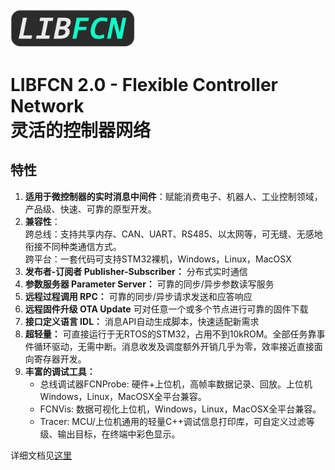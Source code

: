 <img src="docs/img/libfcn.png" width="200" />  

# LIBFCN 2.0 - Flexible Controller Network<br>灵活的控制器网络 

## 特性  
1. **适用于微控制器的实时消息中间件**：赋能消费电子、机器人、工业控制领域，产品级、快速、可靠的原型开发。<br>
2. **兼容性**：<br>
    跨总线：支持共享内存、CAN、UART、RS485、以太网等，可无缝、无感地衔接不同种类通信方式。<br>
    跨平台：一套代码可支持STM32裸机，Windows，Linux，MacOSX
3. **发布者-订阅者 Publisher-Subscriber：** 分布式实时通信
4. **参数服务器 Parameter Server：** 可靠的同步/异步参数读写服务
5. **远程过程调用 RPC：** 可靠的同步/异步请求发送和应答响应
6. **远程固件升级 OTA Update** 可对任意一个或多个节点进行可靠的固件下载
7. **接口定义语言 IDL：** 消息API自动生成脚本，快速适配新需求
8. **超轻量：** 可直接运行于无RTOS的STM32，占用不到10kROM。全部任务靠事件循环驱动，无需中断。消息收发及调度额外开销几乎为零，效率接近直接面向寄存器开发。
9. **丰富的调试工具：** 
    - 总线调试器FCNProbe: 硬件+上位机，高帧率数据记录、回放。上位机Windows，Linux，MacOSX全平台兼容。
    - FCNVis: 数据可视化上位机，Windows，Linux，MacOSX全平台兼容。
    - Tracer: MCU/上位机通用的轻量C++调试信息打印库，可自定义过滤等级、输出目标，在终端中彩色显示。





详细文档见[这里](docs/doxygen/html/index.html) 